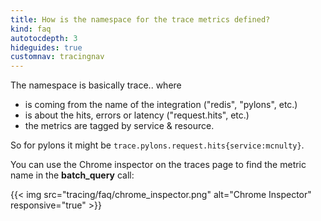 ```yaml
---
title: How is the namespace for the trace metrics defined?
kind: faq
autotocdepth: 3
hideguides: true
customnav: tracingnav
---
```


The namespace is basically trace.<name>.<metrics> where

* is coming from the name of the integration ("redis", "pylons", etc.)
* is about the hits, errors or latency ("request.hits", etc.)
* the metrics are tagged by service & resource.

So for pylons it might be `trace.pylons.request.hits{service:mcnulty}`.

You can use the Chrome inspector on the traces page to find the metric name in the **batch_query** call:

{{< img src="tracing/faq/chrome_inspector.png" alt="Chrome Inspector" responsive="true" >}}